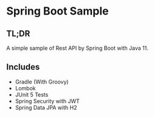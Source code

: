 # Spring Boot Sample

## TL;DR

A simple sample of Rest API by Spring Boot with Java 11.

## Includes

- Gradle (With Groovy)
- Lombok
- JUnit 5 Tests
- Spring Security with JWT
- Spring Data JPA with H2